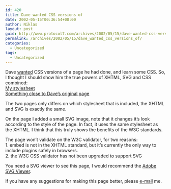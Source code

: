 ```yaml
---
id: 420
title: Dave wanted CSS versions of
date: 2002-05-15T00:36:54+00:00
author: Niklas
layout: post
guid: http://www.protocol7.com/archives/2002/05/15/dave-wanted-css-versions-of/
permalink: /archives/2002/05/15/dave_wanted_css_versions_of/
categories:
  - Uncategorized
tags:
  - Uncategorized
---
```

<div class='microid-fc5ecd4a1ac3fdaf0af9baba5aa9c88895530464'>
  <p>
    Dave <a href="http://scriptingnews.userland.com/backissues/2002/05/13#l030ac4c927349b350c1b894439f0cd9e">wanted</a> CSS versions of a page he had done, and learn some CSS. So, I thought I should show him the true powers of XHTML, SVG and CSS combined:<br /> <a href="http://www.protocol7.com/lab/scripting_slide/default.asp">My stylesheet</a><br /> <a href="http://www.protocol7.com/lab/scripting_slide/default.asp?css=daves.css">Something close to Dave&#8217;s original page</a>
  </p>
  
  <p>
    The two pages only differs on which stylesheet that is included, the XHTML and SVG is exactly the same.
  </p>
  
  <p>
    On the page I added a small SVG image, note that it changes it&#8217;s look according to the style of the page. In fact, it uses the same stylesheet as the XHTML. I think that this truly shows the benefits of the W3C standards.
  </p>
  
  <p>
    The page won&#8217;t validate on the W3C validator, for two reasons:<br /> 1. embed is not in the XHTML standard, but it&#8217;s currently the only way to include plugins safely in browsers.<br /> 2. the W3C CSS validator has not been upgraded to support SVG
  </p>
  
  <p>
    You need a SVG viewer to see this page, I would recommend the <a href="http://www.adobe.com/svg/viewer/install/main.html">Adobe SVG Viewer</a>.
  </p>
  
  <p>
    If you have any suggestions for making this page better, please <a href="mailto:niklas@protocol7.com">e-mail</a> me.
  </p>
</div>